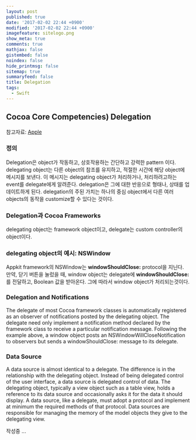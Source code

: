 ```yaml
---
layout: post
published: true
date: '2017-02-02 22:44 +0900'
modified: '2017-02-02 22:44 +0900'
imagefeature: sitelogo.png
show_meta: true
comments: true
mathjax: false
gistembed: false
noindex: false
hide_printmsg: false
sitemap: true
summaryfeed: false
title: Delegation
tags:
  - Swift
---
```

## Cocoa Core Competencies) Delegation
참고자료: [Apple](https://developer.apple.com/library/content/documentation/General/Conceptual/DevPedia-CocoaCore/Delegation.html#//apple_ref/doc/uid/TP40008195-CH14-SW2)

### 정의
Delegation은 object가 작동하고, 상호작용하는 간단하고 강력한 pattern 이다.
delegating object는 다른 object의 참조를 유지하고, 적절한 시간에 해당 object에 메시지를 보낸다.
이 메시지는 delegating object가 처리하거나, 처리하려고하는 event를 delegate에게 알려준다.
delegation은 그에 대한 반응으로 형태나, 상태를 업데이트하게 된다.
delegation의 주된 가치는 하나의 중심 object에서 다른 여러 objects의 동작을 customize할 수 있다는 것이다.

### Delegation과 Cocoa Frameworks
delegating object는 framework object이고, delegate는 custom controller의 object이다. 

### delegating object의 예시: NSWindow
Appkit framework의 NSWindow는 <strong>windowShouldClose:</strong> protocol을 지닌다.
만약, 닫기 버튼을 눌렀을 때, window object는 delegate에 <strong>windowShouldClose:</strong>를 전달하고, Boolean 값을 받아온다.
그에 따라서 window object가 처리되는것이다.

### Delegation and Notifications
The delegate of most Cocoa framework classes is automatically registered as an observer of notifications posted by the delegating object. The delegate need only implement a notification method declared by the framework class to receive a particular notification message. Following the example above, a window object posts an NSWindowWillCloseNotification to observers but sends a windowShouldClose: message to its delegate.

### Data Source
A data source is almost identical to a delegate. The difference is in the relationship with the delegating object. Instead of being delegated control of the user interface, a data source is delegated control of data. The delegating object, typically a view object such as a table view, holds a reference to its data source and occasionally asks it for the data it should display. A data source, like a delegate, must adopt a protocol and implement at minimum the required methods of that protocol. Data sources are responsible for managing the memory of the model objects they give to the delegating view.

작성중 ...

